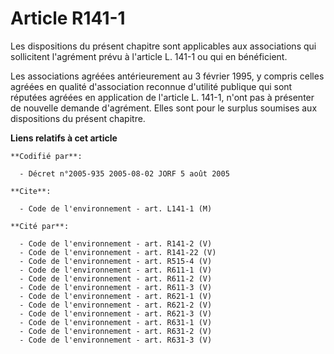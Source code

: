 # Article R141-1

Les dispositions du présent chapitre sont applicables aux associations qui sollicitent l'agrément prévu à l'article L. 141-1
ou qui en bénéficient.

Les associations agréées antérieurement au 3 février 1995, y compris celles agréées en qualité d'association reconnue
d'utilité publique qui sont réputées agréées en application de l'article L. 141-1, n'ont pas à présenter de nouvelle demande
d'agrément. Elles sont pour le surplus soumises aux dispositions du présent chapitre.

**Liens relatifs à cet article**

	**Codifié par**:

	  - Décret n°2005-935 2005-08-02 JORF 5 août 2005

	**Cite**:

	  - Code de l'environnement - art. L141-1 (M)

	**Cité par**:

	  - Code de l'environnement - art. R141-2 (V)
	  - Code de l'environnement - art. R141-22 (V)
	  - Code de l'environnement - art. R515-4 (V)
	  - Code de l'environnement - art. R611-1 (V)
	  - Code de l'environnement - art. R611-2 (V)
	  - Code de l'environnement - art. R611-3 (V)
	  - Code de l'environnement - art. R621-1 (V)
	  - Code de l'environnement - art. R621-2 (V)
	  - Code de l'environnement - art. R621-3 (V)
	  - Code de l'environnement - art. R631-1 (V)
	  - Code de l'environnement - art. R631-2 (V)
	  - Code de l'environnement - art. R631-3 (V)
